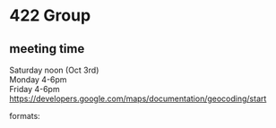# 422 Group

## meeting time    
Saturday noon (Oct 3rd)    
Monday 4-6pm     
Friday 4-6pm     
https://developers.google.com/maps/documentation/geocoding/start   
    
formats:    
